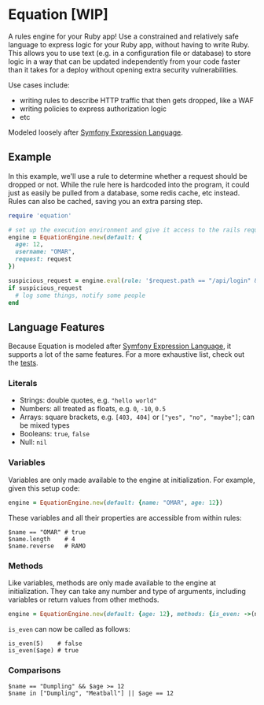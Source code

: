 # Equation [WIP]

A rules engine for your Ruby app! Use a constrained and relatively safe language to express logic for your Ruby app, without having to write Ruby. This allows you to use text (e.g. in a configuration file or database) to store logic in a way that can be updated independently from your code faster than it takes for a deploy without opening extra security vulnerabilities. 

Use cases include:

* writing rules to describe HTTP traffic that then gets dropped, like a WAF
* writing policies to express authorization logic
* etc

Modeled loosely after [Symfony Expression Language](https://symfony.com/doc/current/components/expression_language.html).

## Example

In this example, we'll use a rule to determine whether a request should be dropped or not. While the rule here is hardcoded into the program, it could just as easily be pulled from a database, some redis cache, etc instead. Rules can also be cached, saving you an extra parsing step.

```ruby
require 'equation'

# set up the execution environment and give it access to the rails request object
engine = EquationEngine.new(default: {
  age: 12,
  username: "OMAR",
  request: request
})

suspicious_request = engine.eval(rule: '$request.path == "/api/login" && $request.remote_ip == "1.2.3.4" && $username == "OMAR"')
if suspicious_request
  # log some things, notify some people
end
```

## Language Features

Because Equation is modeled after [Symfony Expression Language](https://symfony.com/doc/current/components/expression_language/syntax.html), it supports a lot of the same features. For a more exhaustive list, check out the [tests](https://github.com/ancat/equation/blob/main/spec/equation_spec.rb).

### Literals

* Strings: double quotes, e.g. `"hello world"`
* Numbers: all treated as floats, e.g. `0`, `-10`, `0.5`
* Arrays: square brackets, e.g. `[403, 404]` or `["yes", "no", "maybe"]`; can be mixed types
* Booleans: `true`, `false`
* Null: `nil`

### Variables

Variables are only made available to the engine at initialization. For example, given this setup code:

```ruby
engine = EquationEngine.new(default: {name: "OMAR", age: 12})
```

These variables and all their properties are accessible from within rules:

```
$name == "OMAR" # true
$name.length    # 4
$name.reverse   # RAMO
```

### Methods

Like variables, methods are only made available to the engine at initialization. They can take any number and type of arguments, including variables or return values from other methods.

```ruby
engine = EquationEngine.new(default: {age: 12}, methods: {is_even: ->(n) {n%2==0}})
```

`is_even` can now be called as follows:

```
is_even(5)    # false
is_even($age) # true
```

### Comparisons

```
$name == "Dumpling" && $age >= 12
$name in ["Dumpling", "Meatball"] || $age == 12
```

